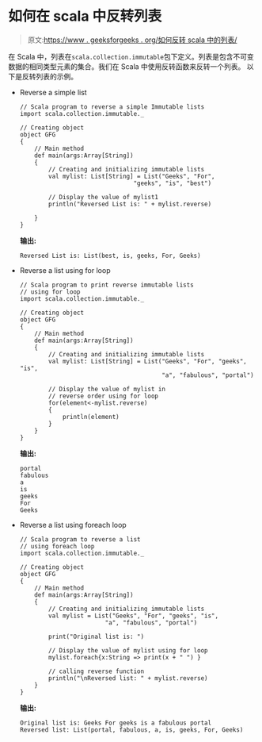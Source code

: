 # 如何在 scala 中反转列表

> 原文:[https://www . geeksforgeeks . org/如何反转 scala 中的列表/](https://www.geeksforgeeks.org/how-to-reverse-a-list-in-scala/)

在 Scala 中，列表在`scala.collection.immutable`包下定义。列表是包含不可变数据的相同类型元素的集合。我们在 Scala 中使用反转函数来反转一个列表。
以下是反转列表的示例。

*   Reverse a simple list

    ```
    // Scala program to reverse a simple Immutable lists 
    import scala.collection.immutable._

    // Creating object 
    object GFG 
    { 
        // Main method 
        def main(args:Array[String]) 
        { 
            // Creating and initializing immutable lists 
            val mylist: List[String] = List("Geeks", "For",
                                    "geeks", "is", "best") 

            // Display the value of mylist1 
            println("Reversed List is: " + mylist.reverse) 

        } 
    } 
    ```

    **输出:**

    ```
    Reversed List is: List(best, is, geeks, For, Geeks)
    ```

*   Reverse a list using for loop

    ```
    // Scala program to print reverse immutable lists 
    // using for loop
    import scala.collection.immutable._

    // Creating object 
    object GFG
    { 
        // Main method 
        def main(args:Array[String]) 
        { 
            // Creating and initializing immutable lists 
            val mylist: List[String] = List("Geeks", "For", "geeks", "is",
                                            "a", "fabulous", "portal")

            // Display the value of mylist in
            // reverse order using for loop 
            for(element<-mylist.reverse) 
            { 
                println(element) 
            } 
        } 
    } 
    ```

    **输出:**

    ```
    portal
    fabulous
    a
    is
    geeks
    For
    Geeks
    ```

*   Reverse a list using foreach loop

    ```
    // Scala program to reverse a list
    // using foreach loop
    import scala.collection.immutable._

    // Creating object 
    object GFG
    { 
        // Main method 
        def main(args:Array[String]) 
        { 
            // Creating and initializing immutable lists 
            val mylist = List("Geeks", "For", "geeks", "is",
                            "a", "fabulous", "portal")

            print("Original list is: ")

            // Display the value of mylist using for loop 
            mylist.foreach{x:String => print(x + " ") }

            // calling reverse function
            println("\nReversed list: " + mylist.reverse)
        } 
    } 
    ```

    **输出:**

    ```
    Original list is: Geeks For geeks is a fabulous portal 
    Reversed list: List(portal, fabulous, a, is, geeks, For, Geeks)
    ```